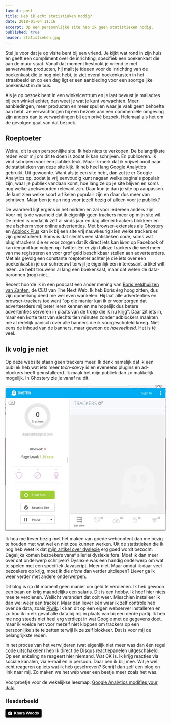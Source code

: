 ```yaml
---
layout: post
title: Heb ik echt statistieken nodig?
date: 2018-01-04 11:16
excerpt: Op een persoonlijke site heb ik geen statistieken nodig.
published: true
header: statistieken.jpg
---
```


Stel je voor dat je op visite bent bij een vriend. Je kijkt wat rond in zijn huis en geeft een compliment over de inrichting, specifiek een boekenkast die aan de muur staat. Vanaf dat moment bestookt je vriend je met aanverwante producten, hij mailt je ideeen voor de inrichting van de boekenkast die je nog niet hebt, je ziet overal boekenkasten in het straatbeeld en op een dag ligt er een aanbieding voor een soortgelijke boekenkast in de bus.

Als je op bezoek bent in een winkelcentrum en je laat bewust je mailadres bij een winkel achter, dan weet je wat je kunt verwachten. Meer aanbiedingen, meer producten en meer spullen waar je vaak geen behoefte aan hebt. Je verwachtingen bij een bezoek aan een commerciële omgeving zijn anders dan je verwachtingen bij een privé bezoek. Helemaal als het om de gevolgen gaat van dat bezoek.

## Roeptoeter
Welnu, dit is een persoonlijke site. Ik heb niets te verkopen. De belangrijkste reden voor mij om dit te doen is zodat ik kan schrijven. En publiceren. Ik vind schrijven voor een publiek leuk. Maar ik merk dat ik vrijwel nooit naar de statistieken van deze site kijk. Ik heb heel lang Google Analytics gebruikt. Uit gewoonte. Want als je een site hebt, dan zet je er Google Analytics op, zodat je vrij eenvoudig kunt nagaan welke pagina's populair zijn, waar je publiek vandaan komt, hoe lang ze op je site blijven en soms nog welke zoekwoorden relevant zijn. Daar kun je dan je site op aanpassen. Je kunt zien welke soort artikelen populair zijn en daar dus meer van schrijven. Maar ben je dan nog voor jezelf bezig of alleen voor je publiek?

De waarheid ligt ergens in het midden en zal voor iedereen anders zijn. Voor mij is de waarheid dat ik eigenlijk geen trackers meer op mijn site wil. De reden is omdat ik zélf al sinds jaar en dag allerlei trackers blokkeer en me afscherm voor online advertenties. Met browser-extensies als [Ghostery](https://www.ghostery.com/) en [Adblock Plus](https://adblockplus.org/nl/) kan ik bij een site vrij nauwkeurig zien welke trackers er zijn geïnstalleerd. Soms is dat slechts een statistieken code, soms wat plugintrackers die er voor zorgen dat ik direct iets kan _liken_ op Facebook of kan iemand kan volgen op Twitter. En er zijn talloze trackers die veel meer van me registreren en voor grof geld beschikbaar stellen aan adverteerders. Met als gevolg een constante roeptoeter achter je die iets over een boekenkast in je oor schreeuwt terwijl je eigenlijk een interessant artikel wilt lezen. Je hebt trouwens al lang een boekenkast, maar dat weten de data-baronnen (nog) niet...

Recent hoorde ik in een podcast een ander mening van [Boris Veldhuijzen van Zanten](http://www.boris.to/), de CEO van The Next Web. Ik heb Boris érg hoog zitten, dus zijn opmerking deed me wel even wankelen. Hij laat alle advertenties en browser-trackers toe want "op die manier kan ik er voor zorgen dat adverteerders mij beter leren kennen en me hopelijk dus betere advertenties serveren in plaats van de troep die ik nu krijg". Daar zit iets in, maar een korte test van slechts tien minuten zonder adblockers maakten me al redelijk panisch over alle banners die ik voorgeschoteld kreeg. Niet eens de inhoud van de banners, maar gewoon de _hoeveelheid_. Het is té veel.

## Ik volg je niet
Op deze website staan geen trackers meer. Ik denk namelijk dat ik een publiek heb wat iets meer _tech-savvy_ is en eveneens plugins en ad-blockers heeft geïnstalleerd. Ik maak het mijn publiek dan zo makkelijk mogelijk. In Ghostery zie je vanaf nu dit.

![trackers](/images/trackers.jpg)

Ik hou me liever bezig met het maken van goede webcontent dan me bezig te houden met wat wel en niet zou kunnen werken. Uit de statistieken díe ik nog heb weet ik dat [mijn artikel over dyslexie](/Dsxyliea/) erg goed wordt bezocht. Dagelijks komen bezoekers vanaf allerlei dyslexie fora. Moet ik dan meer over dat onderwerp schrijven? Dyslexie was een handig onderwerp om wat te spelen met een specifiek Javascript. Meer niet. Maar omdat ik daar veel bezoekers op krijg, moet ik die _niche_ dan verder uitdiepen? Liever ga ik weer verder met andere onderwerpen.

Dit blog is op dit moment geen manier om geld te verdienen. Ik heb gewoon een baan en krijg maandelijks een salaris. Dit is een hobby. Ik hoef hier niets mee te verdienen. Wellicht verandert dat ooit weer. Misschien installeer ik dan wel weer een tracker. Maar dan liever één waar ik zelf controle heb over de data, zoals [Piwik](https://piwik.org/). Ik kan dit op een eigen webserver installeren en zo hou ik in elk geval alle data bij mij in plaats van bij een derde partij. Ik heb me nog steeds niet heel erg verdiept in wat Google met de gegevens doet, maar ik voelde het voor mezelf niet kloppen om trackers op een persoonlijke site te zetten terwijl ik ze zelf blokkeer. Dat is voor mij de belangrijkste reden.

In het proces van het verwijderen (wat eigenlijk niet meer was dan één regel code uitschakelen) heb ik direct de Disqus reactiepanelen uitgeschakeld. Op een enkeling na reageert hier niemand. Wat OK is. Ik krijg reacties via sociale kanalen, via e-mail en in persoon. Daar ben ik blij mee. Wil je wel echt reageren op iets wat ik heb geschreven? Schrijf dan zelf een blog en link naar mij. Zo maken we het web weer een beetje meer zoals het was.

Voorproefje voor de wekelijkse leesmap: [Google Analytics modifies your data](https://medium.com/@timmycarbone/google-analytics-modifies-your-data-24d4d6366210)

### Headerbeeld
<a style="background-color:black;color:white;text-decoration:none;padding:4px 6px;font-family:-apple-system, BlinkMacSystemFont, &quot;San Francisco&quot;, &quot;Helvetica Neue&quot;, Helvetica, Ubuntu, Roboto, Noto, &quot;Segoe UI&quot;, Arial, sans-serif;font-size:12px;font-weight:bold;line-height:1.2;display:inline-block;border-radius:3px;" href="https://unsplash.com/@kharaoke?utm_medium=referral&amp;utm_campaign=photographer-credit&amp;utm_content=creditBadge" target="_blank" rel="noopener noreferrer" title="Download free do whatever you want high-resolution photos from Khara Woods"><span style="display:inline-block;padding:2px 3px;"><svg xmlns="http://www.w3.org/2000/svg" style="height:12px;width:auto;position:relative;vertical-align:middle;top:-1px;fill:white;" viewBox="0 0 32 32"><title>unsplash-logo</title><path d="M20.8 18.1c0 2.7-2.2 4.8-4.8 4.8s-4.8-2.1-4.8-4.8c0-2.7 2.2-4.8 4.8-4.8 2.7.1 4.8 2.2 4.8 4.8zm11.2-7.4v14.9c0 2.3-1.9 4.3-4.3 4.3h-23.4c-2.4 0-4.3-1.9-4.3-4.3v-15c0-2.3 1.9-4.3 4.3-4.3h3.7l.8-2.3c.4-1.1 1.7-2 2.9-2h8.6c1.2 0 2.5.9 2.9 2l.8 2.4h3.7c2.4 0 4.3 1.9 4.3 4.3zm-8.6 7.5c0-4.1-3.3-7.5-7.5-7.5-4.1 0-7.5 3.4-7.5 7.5s3.3 7.5 7.5 7.5c4.2-.1 7.5-3.4 7.5-7.5z"></path></svg></span><span style="display:inline-block;padding:2px 3px;">Khara Woods</span></a>
